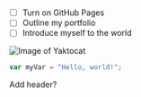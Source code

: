 # ###### 
- [ ] Turn on GitHub Pages
- [ ] Outline my portfolio
- [ ] Introduce myself to the world

![Image of Yaktocat](https://octodex.github.com/images/yaktocat.png)

``` javascript
var myVar = "Hello, world!";
```

Add header?
